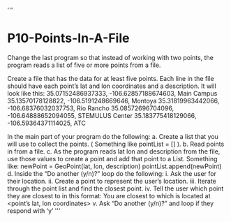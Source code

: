 '''
# P10-Points-In-A-File
Change the last program so that instead of working with two points, the program reads a list of five or more points from a file.

Create a file that has the data for at least five points.
  Each line in the file should have each point’s lat and lon coordinates and a description. It will look like this:
      35.07152486937333, -106.62857188674603, Main Campus
      35.13570178128822, -106.5191248669646, Montoya
      35.31819963442066, -106.68376032037753, Rio Rancho
      35.08572696704096, -106.64888652094055, STEMULUS Center
      35.183775418129066, -106.59364371114025, ATC

In the main part of your program do the following:
    a.	Create a list that you will use to collect the points. ( Something like pointList = [] ).
    b.	Read points in from a file.
    c.	As the program reads lat lon and description from the file, use those values to create a point and add that point to a List. 
        Something like: newPoint = GeoPoint(lat, lon, description)
                        pointList.append(newPoint)
    d.	Inside the “Do another (y/n)?” loop do the following:
          i.	  Ask the user for their location. 
          ii.	  Create a point to represent the user’s location. 
          iii.	Iterate through the point list and find the closest point. 
          iv. 	Tell the user which point they are closest to in this format:
                You are closest to <description> which is located at <point’s lat, lon coordinates>
          v.	  Ask “Do another (y/n)?” and loop if they respond with ‘y’
'''
